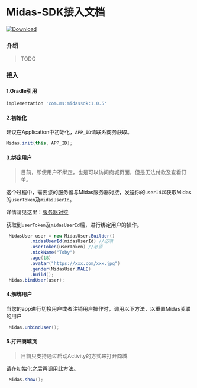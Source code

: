 # Midas-SDK接入文档

[![Download](https://api.bintray.com/packages/mobisummer/maven/midassdk/images/download.svg?version=1.0.5)](https://bintray.com/mobisummer/maven/midassdk/1.0.5/link)



### 介绍

> TODO

### 接入

#### 1.Gradle引用

```groovy
implementation 'com.ms:midassdk:1.0.5'
```

#### 2.初始化

建议在Application中初始化，`APP_ID`请联系商务获取。

```java
Midas.init(this, APP_ID);
```

#### 3.绑定用户

> 目前，即使用户不绑定，也是可以访问商城页面，但是无法付款及查看订单。

这个过程中，需要您的服务器与Midas服务器对接，发送你的`userId`以获取Midas的`userToken`及`midasUserId`。

详情请见这里：[服务器对接](https://github.com/mobisummer/MidasSample/wiki/%E6%9C%8D%E5%8A%A1%E5%99%A8%E5%AF%B9%E6%8E%A5)

获取到`userToken`及`midasUserId`后，进行绑定用户的操作。

```java
 MidasUser user = new MidasUser.Builder()
         .midasUserId(midasUserId) //必须
         .userToken(userToken) //必须
         .nickName("Toby")
         .age(18)
         .avatar("https://xxx.com/xxx.jpg")
         .gender(MidasUser.MALE)
         .build();
 Midas.bindUser(user);
```

#### 4.解绑用户

当您的app进行切换用户或者注销用户操作时，调用以下方法，以重置Midas关联的用户

```java
 Midas.unbindUser();
```

#### 5.打开商城页

> 目前只支持通过启动Activity的方式来打开商城

请在初始化之后再调用此方法。

```java
 Midas.show();
```








